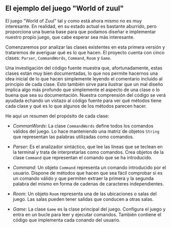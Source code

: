 ## El ejemplo del juego "World of zuul"


El juego "World of Zuul" tal y como está ahora mismo no es muy interesante. En realidad, en su estado actual es bastante aburrido, pero proporciona una buena base para que podamos diseñar e implementar nuestro propio juego, que cabe esperar sea más interesante.

Comenzaremos por analizar las clases existentes en esta primera versión y trataremos de averiguar qué es lo que hacen. El proyecto cuenta con cinco clases: `Parser`, `CommandWords`, `Command`, `Room` y `Game`. 

Una investigación del código fuente muestra que, afortunadamente, estas clases están muy bien documentadas, lo que nos permite hacernos una idea inicial de lo que hacen simplemente leyendo el comentario incluido al principio de cada clase. Esto también sirve para ilustrar que un mal diseño implica algo más profundo que simplemente el aspecto de una clase o lo buena que sea su documentación. Nuestra comprensión del código se verá ayudada echando un vistazo al código fuente para ver qué métodos tiene cada clase y qué es lo que algunos de los métodos parecen hacer. 

He aquí un resumen del propósito de cada clase:

- _CommanWords_: La clase `CommandWords` define todos los comandos válidos del juego. Lo hace manteniendo una matriz de objetos `String` que representan las palabras utilizadas como comandos.

- _Parser_: Es el analizador sintáctico, que lee las lineas que se teclean en la terminal y trata de interpretarlas como comandos. Crea objetos de la clase `Command` que representan el comando que se ha introducido.

- _Command_: Un objeto `Command` representa un comando introducido por el usuario. Dispone de métodos que hacen que sea fácil comprobar si es un comando válido y que permiten extraer la primera y la segunda palabra del mismo en forma de cadenas de caracteres independientes.

- _Room_: Un objeto `Room` representa una de las ubicaciones o salas del juego. Las salas pueden tener salidas que conducen a otras salas.

- _Game_: La clase `Game` es la clase principal del juego. Configura el juego y entra en un bucle para leer y ejecutar comandos. También contiene el código que implementa cada conando del usuario.
